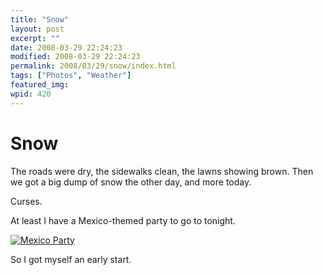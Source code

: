 ```yaml
---
title: "Snow"
layout: post
excerpt: ""
date: 2008-03-29 22:24:23
modified: 2008-03-29 22:24:23
permalink: 2008/03/29/snow/index.html
tags: ["Photos", "Weather"]
featured_img: 
wpid: 420
---
```


# Snow

The roads were dry, the sidewalks clean, the lawns showing brown. Then we got a big dump of snow the other day, and more today.

Curses.

At least I have a Mexico-themed party to go to tonight.

[![Mexico Party](http://farm3.static.flickr.com/2134/2371340017_f1f70d0ee9.jpg)](http://www.flickr.com/photos/pj/2371340017/ "Mexico Party by Patrick Johanneson, on Flickr")

So I got myself an early start.